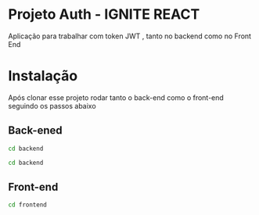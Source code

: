 # Projeto Auth - IGNITE REACT

Aplicação para trabalhar com token JWT , tanto no backend como no Front End

# Instalação

Após clonar esse projeto rodar tanto o back-end como o front-end seguindo os passos abaixo

## Back-ened

```bash
cd backend
```

```bash
cd backend
```

## Front-end

```bash
cd frontend
```
